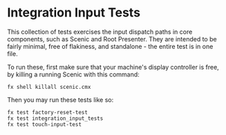 # Integration Input Tests

This collection of tests exercises the input dispatch paths in core components,
such as Scenic and Root Presenter. They are intended to be fairly minimal, free
of flakiness, and standalone - the entire test is in one file.

To run these, first make sure that your machine's display controller is free,
by killing a running Scenic with this command:

```shell
fx shell killall scenic.cmx
```

Then you may run these tests like so:

```shell
fx test factory-reset-test
fx test integration_input_tests
fx test touch-input-test
```
